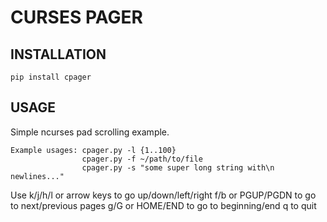 # CURSES PAGER

## INSTALLATION

`pip install cpager`

## USAGE

Simple ncurses pad scrolling example.

``` text
Example usages: cpager.py -l {1..100}
                cpager.py -f ~/path/to/file
                cpager.py -s "some super long string with\n newlines..."
```

Use k/j/h/l or arrow keys to go up/down/left/right
f/b or PGUP/PGDN to go to next/previous pages
g/G or HOME/END to go to beginning/end
q to quit
